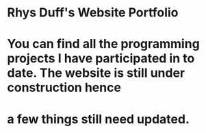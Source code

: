 # Rhys Duff's Website Portfolio
# You can find all the programming projects I have participated in to date. The website is still under construction hence 
# a few things still need updated.
